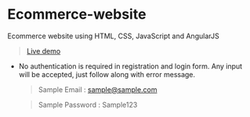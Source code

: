 # Ecommerce-website
Ecommerce website using HTML, CSS, JavaScript and AngularJS
> [Live demo](https://fashionfeet-ecommerce-website.web.app)

- No authentication is required in registration and login form. Any input will be accepted, just follow along with error message.

  > Sample Email : sample@sample.com
  
  > Sample Password : Sample123

